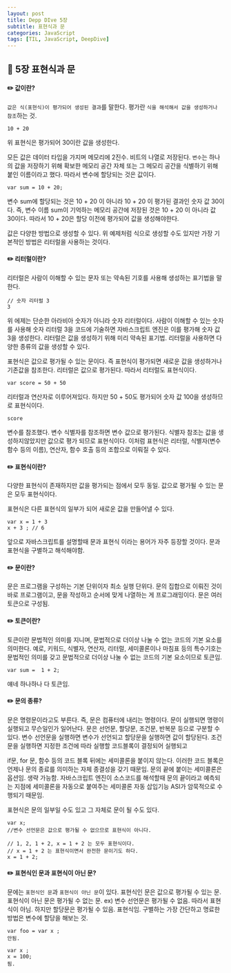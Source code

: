 ```yaml
---
layout: post
title: Depp DIve 5장
subtitle: 표현식과 문
categories: JavaScript
tags: [TIL, JavaScript, DeepDive]
---
```


## :book: 5장 표현식과 문


#### :pencil2: 값이란?

``값은 식(표현식)이 평가되어 생성된 결과``를 말한다. 평가란 ``식을 해석해서 값을 생성하거나 참조``하는 것. 


```
10 + 20
```

위 표현식은 평가되어 30이란 값을 생성한다.

모든 값은 데이터 타입을 가지며 메모리에 2진수. 비트의 나열로 저장된다.
`변수`는 하나의 값을 저장하기 위해 확보한 메모리 공간 자체 또는 그 메모리 공간을 식별하기 위해 붙인 이름이라고 했다. 따라서 변수에 할당되는 것은 값이다.


```
var sum = 10 + 20;
```

변수 sum에 할당되는 것은 10 + 20 이 아니라 10 + 20 이 평가된 결과인 숫자 값 30이다. 
즉, 변수 이름 sum이 기억하는 메모리 공간에 저장된 것은 10 + 20 이 아니라 값 30이다. 따라서 10 + 20은 할당 이전에 평가되어 값을 생성해야한다.

값은 다양한 방법으로 생성할 수 있다. 위 예제처럼 식으로 생성할 수도 있지만 가장 기본적인 방법은 리터럴을 사용하는 것이다.

#### :pencil2: 리터럴이란?

리터럴은 사람이 이해할 수 있는 문자 또는 약속된 기호를 사용해 생성하는 표기법을 말한다.

```
// 숫자 리터럴 3
3
```

위 에제는 단순한 아라비아 숫자가 아니라 숫자 리터럴이다. 사람이 이해할 수 있는 숫자를 사용해 숫자 리터럴 3을 코드에 기술하면 자바스크립트 엔진은 이를 평가해 숫자 값 3을 생성한다.
리터럴은 값을 생성하기 위해 미리 약속된 표기법.
리터럴을 사용하면 다양한 종류의 값을 생성할 수 있다.

표현식은 값으로 평가될 수 있는 문이다. 즉 표현식이 평가되면 새로운 값을 생성하거나 기존값을 참조한다. 리터럴은 값으로 평가된다. 따라서 리터럴도 표현식이다.


```
var score = 50 + 50
```

리터럴과 연산자로 이루어져있다. 하지만 50 + 50도 평가되어 숫자 값 100을 생성하므로 표현식이다.

```
score
```

변수를 참조했다. 변수 식별자를 참조하면 변수 값으로 평가된다. 식별자 참조는 값을 생성하지않았지만 값으로 평가 되므로 표현식이다.
이처럼 표현식은 리터럴, 식별자(변수 함수 등의 이름), 연산자, 함수 호출 등의 조합으로 이뤄질 수 있다.

#### :pencil2: 표현식이란?

다양한 표현식이 존재하지만 값을 평가되는 점에서 모두 동일.
값으로 평가될 수 있는 문은 모두 표현식이다.

표현식은 다른 표현식의 일부가 되어 새로운 값을 만들어낼 수 있다.


```
var x = 1 + 3
x + 3 ; // 6
```

앞으로 자바스크립트를 설명할때 문과 표현식 이라는 용어가 자주 등장할 것이다. 문과 표현식을 구별하고 해석해야함.

#### :pencil2: 문이란?

문은 프로그램을 구성하는 기본 단위이자 최소 실행 단위다.
문의 집합으로 이뤄진 것이 바로 프로그램이고, 문을 작성하고 순서에 맞게 나열하는 게 프로그래밍이다. 문은 여러 토큰으로 구성됨. 


#### :pencil2: 토큰이란?


토큰이란 문법적인 의미를 지니며, 문법적으로 더이상 나눌 수 없는 코드의 기본 요소를 의미한다.
예로, 키워드, 식별자, 연산자, 리터럴, 세미콜론이나 마침표 등의 특수기호는 문법적인 의미를 갖고 문법적으로 더이상 나눌 수 없는 코드의 기본 요소이므로 토큰임.


```
var sum =  1 + 2;
```

얘네 하나하나 다 토큰임.



#### :pencil2: 문의 종류?

문은 명령문이라고도 부른다. 즉, 문은 컴퓨터에 내리는 명령이다. 문이 실행되면 명령이 실행되고 무슨일인가 일어난다.
문은 선언문, 할당문, 조건문, 반복문 등으로 구분할 수 있다.
변수 선언문을 실행하면 변수가 선언되고 할당문을 실행하면 값이 할당된다.
조건문을 실행하면 지정한 조건에 따라 실행할 코드블록이 결정되어 실행되고

if문, for 문, 함수 등의 코드 블록 뒤에는 세미콜론을 붙이지 않는다. 이러한 코드 블록은 언제나 문의 종료를 의미하는 자체 종결성을 갖기 때문임.
문의 끝에 붙이는 세미콜론은 옵션임. 생략 가능함. 자바스크립트 엔진이 소스코드를 해석할때 문의 끝이라고 예측되는 지점에 세미콜론을 자동으로 붙여주는
세미콜론 자동 삽입기능 ASI가 암묵적으로 수행되기 때문임.

표현식은 문의 일부일 수도 있고 그 자체로 문이 될 수도 있다. 

```
var x;
//변수 선언문은 값으로 평가될 수 없으므로 표현식이 아니다.

// 1, 2, 1 + 2, x = 1 + 2 는 모두 표현식이다.
// x = 1 + 2 는 표현식이면서 완전한 문이기도 하다.
x = 1 + 2;
```

#### :pencil2: 표현식인 문과 표현식이 아닌 문?

문에는 `표현식인 문`과 `표현식이 아닌 문`이 있다. 
표현식인 문은 값으로 평가될 수 있는 문.
표현식이 아닌 문은 평가될 수 없는 문. ex) 변수 선언문은 평가될 수 없음.
따라서 표현식이 아님. 하지만 할당문은 평가될 수 있음. 표현식임.
구별하는 가장 간단하고 명료한 방법은 변수에 할당을 해보는 것.

```
var foo = var x ;
안됨.

var x ;
x = 100;
됨.

```
